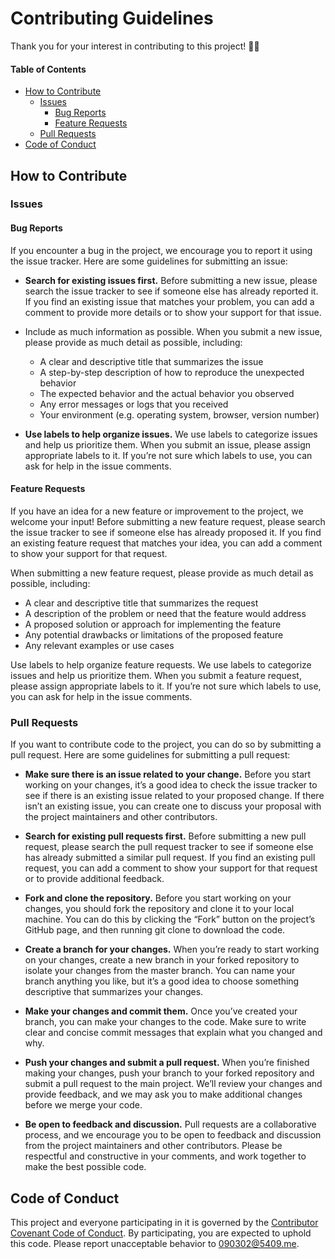 # Contributing Guidelines

Thank you for your interest in contributing to this project! 🥳🎉

#### Table of Contents

- [How to Contribute](#how-to-contribute)
  - [Issues](#issues)
    - [Bug Reports](#bug-reports)
    - [Feature Requests](#feature-requests)
  - [Pull Requests](#pull-requests)
- [Code of Conduct](#code-of-conduct)

## How to Contribute

### Issues

#### Bug Reports

If you encounter a bug in the project, we encourage you to report it using the
issue tracker. Here are some guidelines for submitting an issue:

- **Search for existing issues first.** Before submitting a new issue, please
  search the issue tracker to see if someone else has already reported it. If
  you find an existing issue that matches your problem, you can add a comment to
  provide more details or to show your support for that issue.

- Include as much information as possible. When you submit a new issue, please
  provide as much detail as possible, including:

  - A clear and descriptive title that summarizes the issue
  - A step-by-step description of how to reproduce the unexpected behavior
  - The expected behavior and the actual behavior you observed
  - Any error messages or logs that you received
  - Your environment (e.g. operating system, browser, version number)

- **Use labels to help organize issues.** We use labels to categorize issues and
  help us prioritize them. When you submit an issue, please assign appropriate
  labels to it. If you’re not sure which labels to use, you can ask for help in
  the issue comments.

#### Feature Requests

If you have an idea for a new feature or improvement to the project, we welcome
your input! Before submitting a new feature request, please search the issue
tracker to see if someone else has already proposed it. If you find an existing
feature request that matches your idea, you can add a comment to show your
support for that request.

When submitting a new feature request, please provide as much detail as
possible, including:

- A clear and descriptive title that summarizes the request
- A description of the problem or need that the feature would address
- A proposed solution or approach for implementing the feature
- Any potential drawbacks or limitations of the proposed feature
- Any relevant examples or use cases

Use labels to help organize feature requests. We use labels to categorize issues
and help us prioritize them. When you submit a feature request, please assign
appropriate labels to it. If you’re not sure which labels to use, you can ask
for help in the issue comments.

### Pull Requests

If you want to contribute code to the project, you can do so by submitting a
pull request. Here are some guidelines for submitting a pull request:

- **Make sure there is an issue related to your change.** Before you start
  working on your changes, it’s a good idea to check the issue tracker to see if
  there is an existing issue related to your proposed change. If there isn’t an
  existing issue, you can create one to discuss your proposal with the project
  maintainers and other contributors.

- **Search for existing pull requests first.** Before submitting a new pull
  request, please search the pull request tracker to see if someone else has
  already submitted a similar pull request. If you find an existing pull
  request, you can add a comment to show your support for that request or to
  provide additional feedback.

- **Fork and clone the repository.** Before you start working on your changes,
  you should fork the repository and clone it to your local machine. You can do
  this by clicking the “Fork” button on the project’s GitHub page, and then
  running git clone to download the code.

- **Create a branch for your changes.** When you’re ready to start working on
  your changes, create a new branch in your forked repository to isolate your
  changes from the master branch. You can name your branch anything you like,
  but it’s a good idea to choose something descriptive that summarizes your
  changes.

- **Make your changes and commit them.** Once you’ve created your branch, you
  can make your changes to the code. Make sure to write clear and concise commit
  messages that explain what you changed and why. <!-- Todo: Add link to commit
  message guidelines. -->

- **Push your changes and submit a pull request.** When you’re finished making
  your changes, push your branch to your forked repository and submit a pull
  request to the main project. We’ll review your changes and provide feedback,
  and we may ask you to make additional changes before we merge your code.

- **Be open to feedback and discussion.** Pull requests are a collaborative
  process, and we encourage you to be open to feedback and discussion from the
  project maintainers and other contributors. Please be respectful and
  constructive in your comments, and work together to make the best possible
  code.

## Code of Conduct

This project and everyone participating in it is governed by the
[Contributor Covenant Code of Conduct](CODE_OF_CONDUCT.md). By participating,
you are expected to uphold this code. Please report unacceptable behavior to
<090302@5409.me>.
